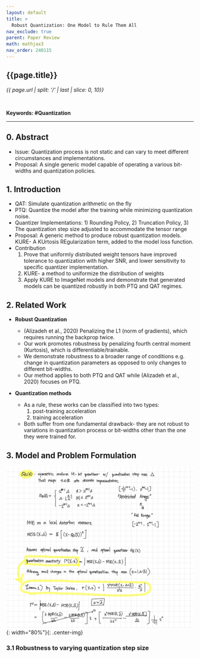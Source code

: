 ```yaml
---
layout: default
title: >
  Robust Quantization: One Model to Rule Them All
nav_exclude: true
parent: Paper Review
math: mathjax3
nav_order: 240115
---
```


## {{page.title}}
*{{ page.url | split: '/' | last | slice: 0, 10}}*

 <br>

**Keywords: #Quantization**

---

## 0. Abstract
- Issue: Quantization process is not static and can vary to meet different circumstances and implementations. 
- Proposal: A single generic model capable of operating a various bit-widths and quantization policies.

## 1. Introduction
- QAT: Simulate quantization arithmetic on the fly 
- PTQ: Quantize the model after the training while minimizing quantization noise. 
- Quantizer Implementations: 1) Rounding Policy, 2) Truncation Policy, 3) The quantization step size adjusted to accommodate the tensor range
- Proposal: A generic method to produce robust quantization models. KURE- A KUrtosis REgularization term, added to the model loss function. 
- Contribution
    1. Prove that uniformly distributed weight tensors have improved tolerance to quantization with higher SNR, and lower sensitivity to specific quantizer implementation. 
    2. KURE- a method to uniformize the distribution of weights
    3. Apply KURE to ImageNet models and demonstrate that generated models can be quantized robustly in both PTQ and QAT regimes. 

## 2. Related Work 

- **Robust Quantization**
    - (Alizadeh et al., 2020) Penalizing the L1 (norm of gradients), which requires running the backprop twice. 
    - Our work promotes robustness by penalizing fourth central moment (Kurtosis), which is differentiable/trainable. 
    - We demonstrate robustness to a broader range of conditions e.g. change in quantization parameters as opposed to only changes to different bit-widths. 
    - Our method applies to both PTQ and QAT while (Alizadeh et al., 2020) focuses on PTQ.  


- **Quantization methods**
    - As a rule, these works can be classified into two types: 
        1. post-training acceleration
        2. training acceleration
    - Both suffer from one fundamental drawback- they are not robust to variations in quantization process or bit-widths other than the one they were trained for. 

## 3. Model and Problem Formulation 
![](/img/2024-01-16-00-58-56.png){: width="80%"}{: .center-img}

### 3.1 Robustness to varying quantization step size
